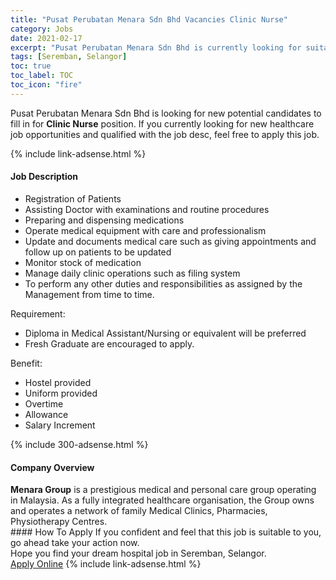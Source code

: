 ```yaml
---
title: "Pusat Perubatan Menara Sdn Bhd Vacancies Clinic Nurse" 
category: Jobs 
date: 2021-02-17 
excerpt: "Pusat Perubatan Menara Sdn Bhd is currently looking for suitable person to fill in the Clinic Nurse which positioned at Seremban, Selangor" 
tags: [Seremban, Selangor] 
toc: true 
toc_label: TOC 
toc_icon: "fire" 
--- 
```


<p>Pusat Perubatan Menara Sdn Bhd is looking for new potential candidates to fill in for <b>Clinic Nurse</b> position. If you currently looking for new healthcare job opportunities and qualified with the job desc, feel free to apply this job.
</p>{% include link-adsense.html %} 
<div><div><h4>Job Description</h4></div><div><div><span><div><ul><li>Registration of Patients</li><li>Assisting Doctor with examinations and routine procedures</li><li>Preparing and dispensing medications</li><li>Operate medical equipment with care and professionalism</li><li>Update and documents medical care such as giving appointments and follow up on patients to be updated</li><li>Monitor stock of medication</li><li>Manage daily clinic operations such as filing system</li><li>To perform any other duties and responsibilities as assigned by the Management from time to time.</li></ul><p>Requirement:</p><ul><li>Diploma in Medical Assistant/Nursing or equivalent will be preferred</li><li>Fresh Graduate are encouraged to apply.</li></ul><p>Benefit:</p><ul><li>Hostel provided</li><li>Uniform provided</li><li>Overtime</li><li>Allowance</li><li>Salary Increment</li></ul></div></span></div></div></div> 
{% include 300-adsense.html %} 
<div><div><h4>Company Overview</h4></div><div><div><span><div><div><strong>Menara Group</strong> is a prestigious medical and personal care group operating in Malaysia. As a fully integrated healthcare organisation, the Group owns and operates a network of family Medical Clinics, Pharmacies, Physiotherapy Centres.</div></div></span></div></div></div> 
#### How To Apply 
If you confident and feel that this job is suitable to you, go ahead take your action now. <br/> 
Hope you find your dream hospital job in Seremban, Selangor. <br/> 
<a href="https://www.jobstreet.com.my/en/job/clinic-nurse-4483760?jobId=jobstreet-my-job-4483760" class="btn btn--warning" target="_blank" rel="nofollow noopenner">Apply Online</a> 
{% include link-adsense.html %} 